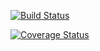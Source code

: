 [![Build Status](https://travis-ci.com/ZongrenZou/cs207test?branch=master)](https://api.travis-ci.com/ZongrenZou/cs207test.svg?branch=master)

[![Coverage Status](https://coveralls.io/repos/github/ZongrenZou/cs207test/badge.svg?branch=master)](https://coveralls.io/github/ZongrenZou/cs207test?branch=master)
